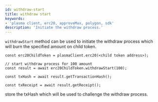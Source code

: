 ```yaml
---
id: withdraw-start
title: withdraw start
keywords: 
- 'plasma client, erc20, approveMax, polygon, sdk'
description: 'Initiate the withdraw process.'
---
```


`withdrawStart` method can be used to initiate the withdraw process which will burn the specified amount on child token.

```
const erc20ChildToken = plasmaClient.erc20(<child token address>);

// start withdraw process for 100 amount
const result = await erc20ChildToken.withdrawStart(100);

const txHash = await result.getTransactionHash();

const txReceipt = await result.getReceipt();

```

store the txHash which will be used to challenge the withdraw process.
